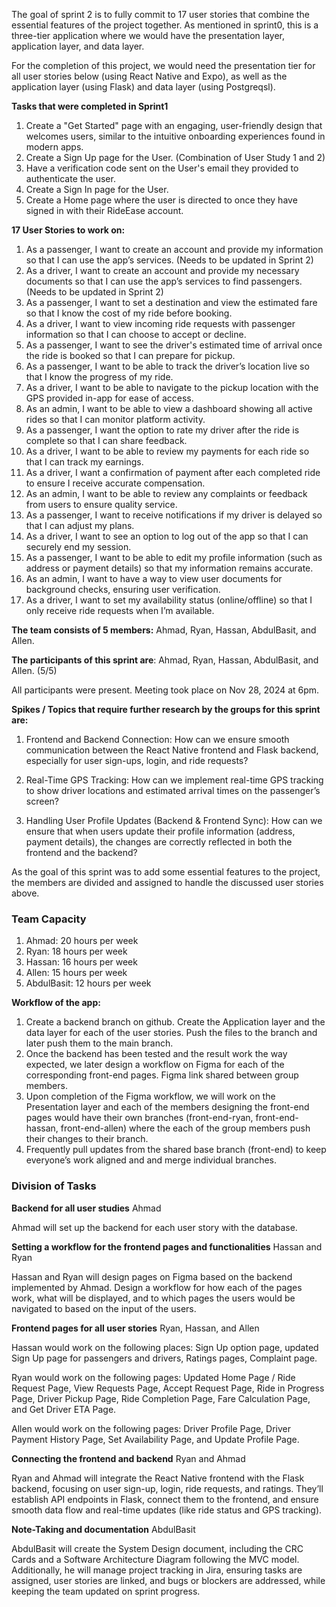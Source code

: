 The goal of sprint 2 is to fully commit to 17 user stories that combine the essential features of the project together. As mentioned in sprint0, this is a three-tier application where we would have the presentation layer, application layer, and data layer.

For the completion of this project, we would need the presentation tier for all user stories below (using React Native and Expo), as well as the application layer (using Flask) and data layer (using Postgreqsl).

**Tasks that were completed in Sprint1**

1. Create a "Get Started" page with an engaging, user-friendly design that welcomes users, similar to the intuitive onboarding experiences found in modern apps.
2. Create a Sign Up page for the User. (Combination of User Study 1 and 2)
3. Have a verification code sent on the User's email they provided to authenticate the user.
4. Create a Sign In page for the User.
5. Create a Home page where the user is directed to once they have signed in with their RideEase account.

**17 User Stories to work on:**

1.  As a passenger, I want to create an account and provide my information so that I can use the app’s services. (Needs to be updated in Sprint 2)
2. As a driver, I want to create an account and provide my necessary documents so that I can use the app’s services to find passengers. (Needs to be updated in Sprint 2)
3. As a passenger, I want to set a destination and view the estimated fare so that I know the cost of my ride before booking.
4. As a driver, I want to view incoming ride requests with passenger information so that I can choose to accept or decline.
5. As a passenger, I want to see the driver's estimated time of arrival once the ride is booked so that I can prepare for pickup.
6. As a passenger, I want to be able to track the driver’s location live so that I know the progress of my ride.
7. As a driver, I want to be able to navigate to the pickup location with the GPS provided in-app for ease of access.
8. As an admin, I want to be able to view a dashboard showing all active rides so that I can monitor platform activity.
9. As a passenger, I want the option to rate my driver after the ride is complete so that I can share feedback.
10. As a driver, I want to be able to review my payments for each ride so that I can track my earnings.
11. As a driver, I want a confirmation of payment after each completed ride to ensure I receive accurate compensation.
12. As an admin, I want to be able to review any complaints or feedback from users to ensure quality service.
13. As a passenger, I want to receive notifications if my driver is delayed so that I can adjust my plans.
14. As a driver, I want to see an option to log out of the app so that I can securely end my session.
15. As a passenger, I want to be able to edit my profile information (such as address or payment details) so that my information remains accurate.
16. As an admin, I want to have a way to view user documents for background checks, ensuring user verification.
17. As a driver, I want to set my availability status (online/offline) so that I only receive ride requests when I’m available.

**The team consists of 5 members:** Ahmad, Ryan, Hassan, AbdulBasit, and Allen.

**The participants of this sprint are**: Ahmad, Ryan, Hassan, AbdulBasit, and Allen. (5/5)

All participants were present. Meeting took place on Nov 28, 2024 at 6pm.


**Spikes / Topics that require further research by the groups for this sprint are:**

1. Frontend and Backend Connection: How can we ensure smooth communication between the React Native frontend and Flask backend, especially for user sign-ups, login, and ride requests?

2. Real-Time GPS Tracking: How can we implement real-time GPS tracking to show driver locations and estimated arrival times on the passenger’s screen?

3. Handling User Profile Updates (Backend & Frontend Sync): How can we ensure that when users update their profile information (address, payment details), the changes are correctly reflected in both the frontend and the backend?


As the goal of this sprint was to add some essential features to the project, the members are divided and assigned to handle the discussed user stories above.

### Team Capacity
1. Ahmad: 20 hours per week
2. Ryan: 18 hours per week
3. Hassan: 16 hours per week
4. Allen: 15 hours per week
5. AbdulBasit: 12 hours per week


**Workflow of the app:**
1. Create a backend branch on github. Create the Application layer and the data layer for each of the user stories. Push the files to the branch and later push them to the main branch.
2. Once the backend has been tested and the result work the way expected, we later design a workflow on Figma for each of the corresponding front-end pages. Figma link shared between group members.
3. Upon completion of the Figma workflow, we will work on the Presentation layer and each of the members designing the front-end pages would have their own branches (front-end-ryan, front-end-hassan, front-end-allen) where the each of the group members push their changes to their branch.
4. Frequently pull updates from the shared base branch (front-end) to keep everyone’s work aligned and and merge individual branches.

### Division of Tasks

**Backend for all user studies** Ahmad

Ahmad will set up the backend for each user story with the database.

**Setting a workflow for the frontend pages and functionalities** Hassan and Ryan

Hassan and Ryan will design pages on Figma based on the backend implemented by Ahmad. Design a workflow for how each of the pages work, what will be displayed, and to which pages the users would be navigated to based on the input of the users.

**Frontend pages for all user stories** Ryan, Hassan, and Allen

Hassan would work on the following places: Sign Up option page, updated Sign Up page for passengers and drivers, Ratings pages, Complaint page.

Ryan would work on the following pages: Updated Home Page / Ride Request Page, View Requests Page, Accept Request Page, Ride in Progress Page, Driver Pickup Page, Ride Completion Page, Fare Calculation Page, and Get Driver ETA Page.

Allen would work on the following pages: Driver Profile Page, Driver Payment History Page, Set Availability Page, and Update Profile Page.

**Connecting the frontend and backend** Ryan and Ahmad

Ryan and Ahmad will integrate the React Native frontend with the Flask backend, focusing on user sign-up, login, ride requests, and ratings. They’ll establish API endpoints in Flask, connect them to the frontend, and ensure smooth data flow and real-time updates (like ride status and GPS tracking).

**Note-Taking and documentation** AbdulBasit

AbdulBasit will create the System Design document, including the  CRC Cards and a Software Architecture Diagram following the MVC model. Additionally, he will manage project tracking in Jira, ensuring tasks are assigned, user stories are linked, and bugs or blockers are addressed, while keeping the team updated on sprint progress.

